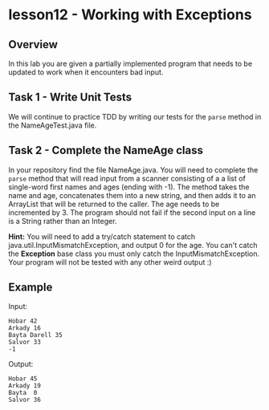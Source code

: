 # lesson12 - Working with Exceptions

## Overview

In this lab you are given a partially implemented program that needs to be updated to work when it
encounters bad input.

## Task 1 - Write Unit Tests

We will continue to practice TDD by writing our tests for the `parse` method in the NameAgeTest.java
file.

## Task 2 - Complete the NameAge class

In your repository find the file NameAge.java. You will need to complete the `parse` method that
will read input from a scanner consisting of a a list of single-word first names and ages (ending
with -1). The method takes the name and age,  concatenates them into a new string, and then adds it
to an ArrayList that will be returned to the caller. The age needs to be incremented by 3. The
program should not fail if the second input on a line is a String rather than an Integer. 

**Hint:** You will need to add a try/catch statement to catch java.util.InputMismatchException, and
output 0 for the age. You can't catch the **Exception** base class you must only catch the
InputMismatchException. Your program will not be tested with any other weird output :)

## Example

Input:

```
Hobar 42
Arkady 16
Bayta Darell 35
Salvor 33
-1
```


Output:

```
Hobar 45
Arkady 19
Bayta  0
Salvor 36
```

